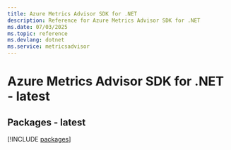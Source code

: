 ```yaml
---
title: Azure Metrics Advisor SDK for .NET
description: Reference for Azure Metrics Advisor SDK for .NET
ms.date: 07/03/2025
ms.topic: reference
ms.devlang: dotnet
ms.service: metricsadvisor
---
```

# Azure Metrics Advisor SDK for .NET - latest
## Packages - latest
[!INCLUDE [packages](metrics-advisor-index.md)]